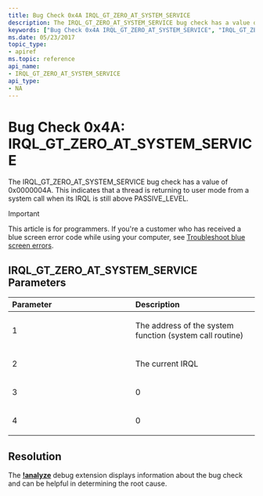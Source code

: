 ```yaml
---
title: Bug Check 0x4A IRQL_GT_ZERO_AT_SYSTEM_SERVICE
description: The IRQL_GT_ZERO_AT_SYSTEM_SERVICE bug check has a value of 0x0000004A. This indicates that a thread is returning to user mode from a system call when its IRQL is still above PASSIVE_LEVEL.
keywords: ["Bug Check 0x4A IRQL_GT_ZERO_AT_SYSTEM_SERVICE", "IRQL_GT_ZERO_AT_SYSTEM_SERVICE"]
ms.date: 05/23/2017
topic_type:
- apiref
ms.topic: reference
api_name:
- IRQL_GT_ZERO_AT_SYSTEM_SERVICE
api_type:
- NA
---
```


# Bug Check 0x4A: IRQL\_GT\_ZERO\_AT\_SYSTEM\_SERVICE


The IRQL\_GT\_ZERO\_AT\_SYSTEM\_SERVICE bug check has a value of 0x0000004A. This indicates that a thread is returning to user mode from a system call when its IRQL is still above PASSIVE\_LEVEL.

> [!IMPORTANT]
> This article is for programmers. If you're a customer who has received a blue screen error code while using your computer, see [Troubleshoot blue screen errors](https://www.windows.com/stopcode).


## IRQL\_GT\_ZERO\_AT\_SYSTEM\_SERVICE Parameters


<table>
<colgroup>
<col width="50%" />
<col width="50%" />
</colgroup>
<thead>
<tr class="header">
<th align="left">Parameter</th>
<th align="left">Description</th>
</tr>
</thead>
<tbody>
<tr class="odd">
<td align="left"><p>1</p></td>
<td align="left"><p>The address of the system function (system call routine)</p></td>
</tr>
<tr class="even">
<td align="left"><p>2</p></td>
<td align="left"><p>The current IRQL</p></td>
</tr>
<tr class="odd">
<td align="left"><p>3</p></td>
<td align="left"><p>0</p></td>
</tr>
<tr class="even">
<td align="left"><p>4</p></td>
<td align="left"><p>0</p></td>
</tr>
</tbody>
</table>


## Resolution 
The [**!analyze**](../debuggercmds/-analyze.md) debug extension displays information about the bug check and can be helpful in determining the root cause.
 

 




